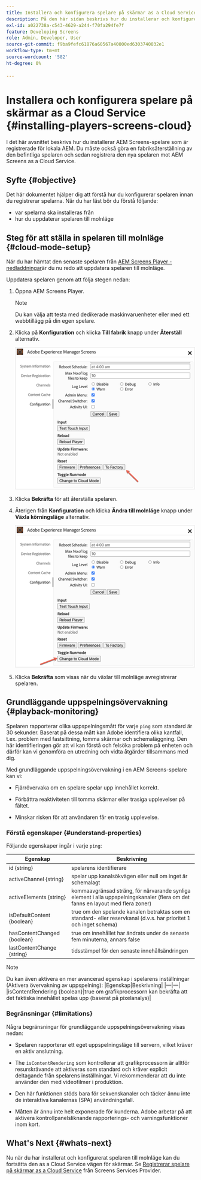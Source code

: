 ```yaml
---
title: Installera och konfigurera spelare på skärmar as a Cloud Service
description: På den här sidan beskrivs hur du installerar och konfigurerar spelare på skärmar as a Cloud Service.
exl-id: a022738a-c543-4629-a244-f70fa294fe7f
feature: Developing Screens
role: Admin, Developer, User
source-git-commit: f9ba9fefc61876a60567a40000ed6303740032e1
workflow-type: tm+mt
source-wordcount: '582'
ht-degree: 0%

---
```


# Installera och konfigurera spelare på skärmar as a Cloud Service {#installing-players-screens-cloud}

I det här avsnittet beskrivs hur du installerar AEM Screens-spelare som är registrerade för lokala AEM. Du måste också göra en fabriksåterställning av den befintliga spelaren och sedan registrera den nya spelaren mot AEM Screens as a Cloud Service.

## Syfte {#objective}

Det här dokumentet hjälper dig att förstå hur du konfigurerar spelaren innan du registrerar spelarna. När du har läst bör du förstå följande:

* var spelarna ska installeras från
* hur du uppdaterar spelaren till molnläge

## Steg för att ställa in spelaren till molnläge {#cloud-mode-setup}

När du har hämtat den senaste spelaren från [AEM Screens Player - nedladdningar](https://download.macromedia.com/screens/)är du nu redo att uppdatera spelaren till molnläge.

Uppdatera spelaren genom att följa stegen nedan:

1. Öppna AEM Screens Player.

   >[!NOTE]
   >Du kan välja att testa med dedikerade maskinvaruenheter eller med ett webbtillägg på din egen spelare.

1. Klicka på **Konfiguration** och klicka **Till fabrik** knapp under **Återställ** alternativ.

   ![bild](/help/screens-cloud/assets/player/installplayer-2.png)

1. Klicka **Bekräfta** för att återställa spelaren.

1. Återigen från **Konfiguration** och klicka **Ändra till molnläge** knapp under **Växla körningsläge** alternativ.

   ![bild](/help/screens-cloud/assets/player/installplayer-1.png)

1. Klicka **Bekräfta** som visas när du växlar till molnläge avregistrerar spelaren.

## Grundläggande uppspelningsövervakning {#playback-monitoring}

Spelaren rapporterar olika uppspelningsmått för varje `ping` som standard är 30 sekunder. Baserat på dessa mått kan Adobe identifiera olika kantfall, t.ex. problem med fastsittning, tomma skärmar och schemaläggning. Den här identifieringen gör att vi kan förstå och felsöka problem på enheten och därför kan vi genomföra en utredning och vidta åtgärder tillsammans med dig.

Med grundläggande uppspelningsövervakning i en AEM Screens-spelare kan vi:

* Fjärrövervaka om en spelare spelar upp innehållet korrekt.

* Förbättra reaktiviteten till tomma skärmar eller trasiga upplevelser på fältet.

* Minskar risken för att användaren får en trasig upplevelse.

### Förstå egenskaper {#understand-properties}

Följande egenskaper ingår i varje `ping`:

| Egenskap | Beskrivning |
|---|---|
| id {string} | spelarens identifierare |
| activeChannel {string} | spelar upp kanalsökvägen eller null om inget är schemalagt |
| activeElements {string} | kommaavgränsad sträng, för närvarande synliga element i alla uppspelningskanaler (flera om det fanns en layout med flera zoner) |
| isDefaultContent {boolean} | true om den spelande kanalen betraktas som en standard- eller reservkanal (d.v.s. har prioritet 1 och inget schema) |
| hasContentChanged {boolean} | true om innehållet har ändrats under de senaste fem minuterna, annars false |
| lastContentChange {string} | tidsstämpel för den senaste innehållsändringen |

>[!NOTE]
>Du kan även aktivera en mer avancerad egenskap i spelarens inställningar (Aktivera övervakning av uppspelning):
>|Egenskap|Beskrivning|
>|—|—|
>|isContentRendering {boolean}|true om grafikprocessorn kan bekräfta att det faktiska innehållet spelas upp (baserat på pixelanalys)|

### Begränsningar {#limitations}

Några begränsningar för grundläggande uppspelningsövervakning visas nedan:

* Spelaren rapporterar ett eget uppspelningsläge till servern, vilket kräver en aktiv anslutning.

* The `isContentRendering` som kontrollerar att grafikprocessorn är alltför resurskrävande att aktiveras som standard och kräver explicit deltagande från spelarens inställningar. Vi rekommenderar att du inte använder den med videofilmer i produktion.

* Den här funktionen stöds bara för sekvenskanaler och täcker ännu inte de interaktiva kanalernas (SPA) användningsfall.

* Måtten är ännu inte helt exponerade för kunderna. Adobe arbetar på att aktivera kontrollpanelsliknande rapporterings- och varningsfunktioner inom kort.

## What&#39;s Next {#whats-next}

Nu när du har installerat och konfigurerat spelaren till molnläge kan du fortsätta den as a Cloud Service vägen för skärmar. Se [Registrerar spelare på skärmar as a Cloud Service](/help/screens-cloud/managing-players-registration/registering-players-screens-cloud.md) från Screens Services Provider.
